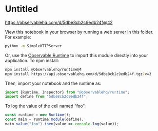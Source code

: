 # Untitled

https://observablehq.com/d/5dbe8cb2c9edb24f@42

View this notebook in your browser by running a web server in this folder. For
example:

~~~sh
python -m SimpleHTTPServer
~~~

Or, use the [Observable Runtime](https://github.com/observablehq/runtime) to
import this module directly into your application. To npm install:

~~~sh
npm install @observablehq/runtime@4
npm install https://api.observablehq.com/d/5dbe8cb2c9edb24f.tgz?v=3
~~~

Then, import your notebook and the runtime as:

~~~js
import {Runtime, Inspector} from "@observablehq/runtime";
import define from "5dbe8cb2c9edb24f";
~~~

To log the value of the cell named “foo”:

~~~js
const runtime = new Runtime();
const main = runtime.module(define);
main.value("foo").then(value => console.log(value));
~~~
